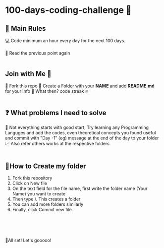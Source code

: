 # 100-days-coding-challenge 🚀

## 🎯 Main Rules
💻 Code minimum an hour every day for the next 100 days.<br></br>
🔁 Read the previous point again
<br></br>
## Join with Me 🕺
🔗 Fork this repo
📁 Create a Folder with your <b>NAME</b> and add <b>README.md</b> for your info
🚀 What then? code streak 🔥
<br></br>
## ❓ What problems I need to solve
🎈 Not everything starts with good start, Try learning any Programming Languges and add the codes, even theoretical concepts you found useful and commit with "Day -1" (eg) message at the end of the day to your folder
📈 Also refer others works at the respective folders
<br></br>
## 📂How to Create my folder
<ol>
<li>Fork this repository</li>
<li>Click on New file</li>
<li>On the text field for the file name, first write the folder name (Your Name) you want to create</li>
<li>Then type /. This creates a folder</li>
<li>You can add more folders similarly</li>
<li>Finally, click Commit new file.</li>
</ol>

<br></br>
<br></br>
🚀All set! Let's gooooo!
